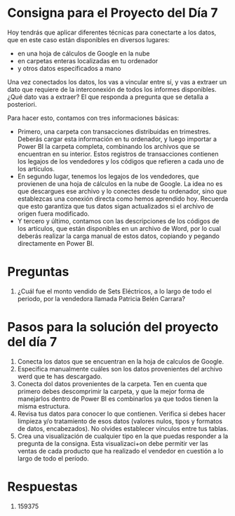 # Consigna para el Proyecto del Día 7
Hoy tendrás que aplicar diferentes técnicas para conectarte a los datos, que en este caso están disponibles en diversos lugares:
* en una hoja de cálculos de Google en la nube
* en carpetas enteras localizadas en tu ordenador
* y otros datos especificados a mano

Una vez conectados los datos, los vas a vincular entre sí, y vas a extraer un dato que requiere de la interconexión de todos los informes disponibles. ¿Qué dato vas a extraer? El que responda a pregunta que se detalla a posteriori.  

Para hacer esto, contamos con tres informaciones básicas:
* Primero, una carpeta con transacciones distribuidas en trimestres. Deberás cargar esta información en tu ordenador, y luego importar a Power BI la carpeta completa, combinando los archivos que se encuentran en su interior. Estos registros de transacciones contienen los legajos de los vendedores y los códigos que refieren a cada uno de los artículos.
* En segundo lugar, tenemos los legajos de los vendedores, que provienen de una hoja de cálculos en la nube de Google. La idea no es que descargues ese archivo y lo conectes desde tu ordenador, sino que establezcas una conexión directa como hemos aprendido hoy. Recuerda que esto garantiza que tus datos sigan actualizados si el archivo de origen fuera modificado.
* Y tercero y último, contamos con las descripciones de los códigos de los artículos, que están disponibles en un archivo de Word, por lo cual deberás realizar la carga manual de estos datos, copiando y pegando directamente en Power BI. 

# Preguntas
1) ¿Cuál fue el monto vendido de Sets Eléctricos, a lo largo de todo el periodo, por la vendedora llamada Patricia Belén Carrara?

# Pasos para la solución del proyecto del día 7
1) Conecta los datos que se encuentran en la hoja de calculos de Google.
2) Especifica manualmente cuáles son los datos provenientes del archivo werd que te has descargado.
3) Conecta dol datos provenientes de la carpeta. Ten en cuenta que primero debes descomprimir la carpeta, y que la mejor forma de manejarlos dentro de Power BI es combinarlos ya que todos tienen la misma estructura.
4) Revisa tus datos para conocer lo que contienen. Verifica si debes hacer limpieza y/o tratamiento de esos datos (valores nulos, tipos y formatos de datos, encabezados). No olvides establecer vínculos entre tus tablas.
5) Crea una visualización de cualquier tipo en la que puedas responder a la pregunta de la consigna. Esta visualizaci+on debe permitir ver las ventas de cada producto que ha realizado el vendedor en cuestión a lo largo de todo el período.

# Respuestas
1) 159375